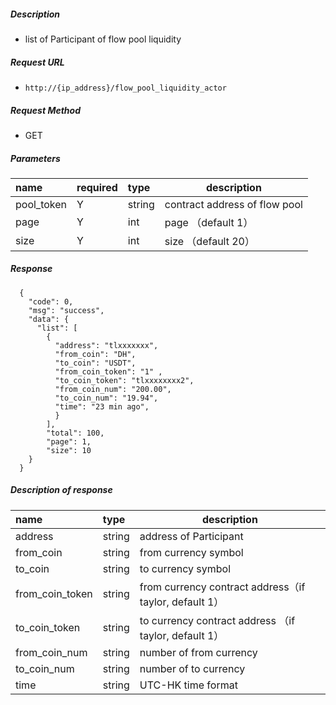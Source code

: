 
##### Description

- list of  Participant of  flow pool liquidity

##### Request URL
- ` http://{ip_address}/flow_pool_liquidity_actor `

##### Request Method
- GET

##### Parameters

|name|required|type|description|
|:----    |:---|:----- |-----   |
|pool_token |Y  |string | contract address of flow pool  |
|page |Y  |int |page （default 1）   |
|size |Y  |int |size （default 20）   |

##### Response

```
  {
    "code": 0,
	"msg": "success",
    "data": {
      "list": [
        {
		  "address": "tlxxxxxxx",
          "from_coin": "DH",
          "to_coin": "USDT",
          "from_coin_token": "1" ,
          "to_coin_token": "tlxxxxxxxx2",
          "from_coin_num": "200.00",
          "to_coin_num": "19.94",
          "time": "23 min ago",
          }
        ],
        "total": 100,
        "page": 1,
        "size": 10
    }
  }
```

##### Description of response

|name|type|description|
|:-----  |:-----|-----                           |
|address |string   |address of Participant  |
|from_coin |string   |from currency symbol  |
|to_coin |string   |to currency symbol  |
|from_coin_token |string   |from currency contract address（if taylor, default 1）  |
|to_coin_token |string   |to currency contract address （if taylor, default 1） |
|from_coin_num |string   |number of from currency  |
|to_coin_num |string   |number of to currency  |
|time |string   |UTC-HK time format  |